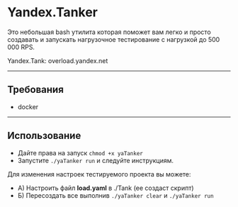 # Yandex.Tanker
Это небольшая bash утилита которая поможет вам легко и просто создавать и запускать нагрузочное тестирование с нагрузкой до 500 000 RPS.

Yandex.Tank: overload.yandex.net
___
## Требования
- docker
___
## Использование
- Дайте права на запуск `chmod +x yaTanker`
- Запустите `./yaTanker run` и следуйте инструкциям.

Для изменения настроек тестируемого проекта вы можете:
- А) Настроить файл **load.yaml** в ./Tank (ее создаст скрипт)
- Б) Пересоздать все выполнив `./yaTanker clear` и `./yaTanker run`
